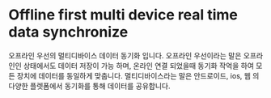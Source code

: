 # Offline first multi device real time data synchronize
오프라인 우선의 멀티디바이스 데이터 동기화 입니다. 오프라인 우선이라는 말은 오프라인인 상태에서도 데이터 저장이 가능 하며, 온라인 연결 되었을때 동기화 작억을 하여 모든 장치에 데이터를 동일하게 맞춥니다. 멀티디바이스라는 말은 안드로이드, ios, 웹 의 다양한 플렛폼에서 동기화를 통해 데이터를 공유합니다.


